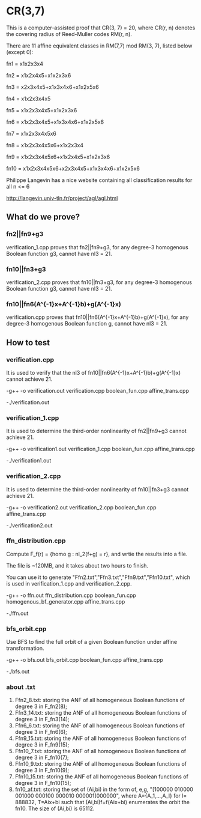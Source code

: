 # CR(3,7)

This is a computer-assisted proof that CR(3, 7) = 20, where CR(r, n) denotes the covering radius of Reed-Muller codes RM(r, n).

There are 11 affine equivalent classes in RM(7,7) mod RM(3, 7), listed below (except 0):

fn1 = x1x2x3x4

fn2 = x1x2x4x5+x1x2x3x6

fn3 = x2x3x4x5+x1x3x4x6+x1x2x5x6

fn4 = x1x2x3x4x5

fn5 = x1x2x3x4x5+x1x2x3x6

fn6 = x1x2x3x4x5+x1x3x4x6+x1x2x5x6

fn7 = x1x2x3x4x5x6

fn8 = x1x2x3x4x5x6+x1x2x3x4

fn9 = x1x2x3x4x5x6+x1x2x4x5+x1x2x3x6

fn10 = x1x2x3x4x5x6+x2x3x4x5+x1x3x4x6+x1x2x5x6

Philippe Langevin has a nice website containing all classification results for all n <= 6

http://langevin.univ-tln.fr/project/agl/agl.html

## What do we prove?

### fn2||fn9+g3 

verification_1.cpp proves that fn2||fn9+g3, for any degree-3 homogenous Boolean function g3, cannot have nl3 = 21.

### fn10||fn3+g3

verification_2.cpp proves that fn10||fn3+g3, for any degree-3 homogenous Boolean function g3, cannot have nl3 = 21.

### fn10||fn6(A^{-1}x+A^{-1}b)+g(A^{-1}x)

verification.cpp proves that fn10||fn6(A^{-1}x+A^{-1}b)+g(A^{-1}x), for any degree-3 homogenous Boolean function g, cannot have nl3 = 21.

## How to test

### verification.cpp 
It is used to verify that the nl3 of fn10||fn6(A^{-1}x+A^{-1}b)+g(A^{-1}x) cannot achieve 21.

-g++ -o verification.out verification.cpp boolean_fun.cpp affine_trans.cpp

-./verification.out

### verification_1.cpp 
It is used to determine the third-order nonlinearity of fn2||fn9+g3 cannot achieve 21.

-g++ -o verification1.out verification_1.cpp boolean_fun.cpp affine_trans.cpp

-./verification1.out

### verification_2.cpp 
It is used to determine the third-order nonlinearity of fn10||fn3+g3 cannot achieve 21.

-g++ -o verification2.out verification_2.cpp boolean_fun.cpp affine_trans.cpp

-./verification2.out

### ffn_distribution.cpp 
Compute F_f(r) = {homo g : nl_2(f+g) = r}, and wrtie the results into a file.

The file is ~120MB, and it takes about two hours to finish.

You can use it to generate "Ffn2.txt","Ffn3.txt","Ffn9.txt","Ffn10.txt", which is used in verification_1.cpp and verification_2.cpp.

-g++ -o ffn.out ffn_distribution.cpp boolean_fun.cpp homogenous_bf_generator.cpp affine_trans.cpp

-./ffn.out

### bfs_orbit.cpp

Use BFS to find the full orbit of a given Boolean function under affine transformation.

-g++ -o bfs.out bfs_orbit.cpp boolean_fun.cpp affine_trans.cpp

-./bfs.out


### about .txt

1. Ffn2_8.txt: storing the ANF of all homogeneous Boolean functions of degree 3 in F_fn2(8);
2. Ffn3_14.txt: storing the ANF of all homogeneous Boolean functions of degree 3 in F_fn3(14);
3. Ffn6_6.txt: storing the ANF of all homogeneous Boolean functions of degree 3 in F_fn6(6);
4. Ffn9_15.txt: storing the ANF of all homogeneous Boolean functions of degree 3 in F_fn9(15);
5. Ffn10_7.txt: storing the ANF of all homogeneous Boolean functions of degree 3 in F_fn10(7);
6. Ffn10_9.txt: storing the ANF of all homogeneous Boolean functions of degree 3 in F_fn10(9);
7. Ffn10_15.txt: storing the ANF of all homogeneous Boolean functions of degree 3 in F_fn10(15);
8. fn10_af.txt: storing the set of (Ai,bi) in the form of, e,g, "[100000 010000 001000 000100 000010 000001]000000", where A={A_1,...,A_l} for l= 888832, T=Aix+bi such that (Ai,bi)f=f(Aix+bi) enumerates the orbit the fn10.
The size of (Ai,bi) is 65112.





